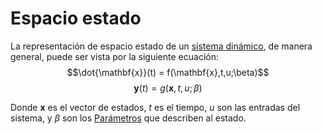 # Espacio estado

La representación de espacio estado de un [sistema dinámico](Sistema%20din%C3%A1mico.md), de manera general, puede ser vista por la siguiente ecuación:
$$\dot{\mathbf{x}}(t) = f(\mathbf{x},t,u;\beta)$$
$$\mathbf{y}(t) = g(\mathbf{x},t,u;\beta)$$

Donde $\mathbf{x}$ es el vector de estados, $t$ es el tiempo, $u$ son las entradas del sistema, y $\beta$ son los [Parámetros](../Matematica/Par%C3%A1metros.md) que describen al estado.
